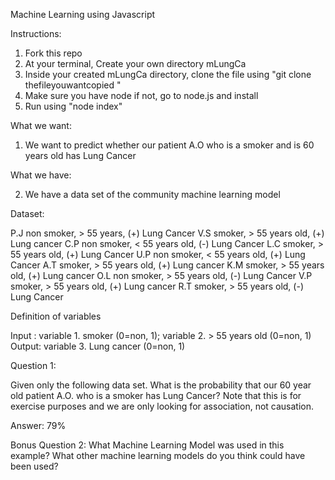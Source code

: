 Machine Learning using Javascript


Instructions:

1. Fork this repo
2. At your terminal, Create your own directory mLungCa
3. Inside your created mLungCa directory, clone the file using "git clone thefileyouwantcopied "
4. Make sure you have node if not, go to node.js and install
5. Run using "node index"

What we want:

1. We want to predict whether our patient A.O who is a smoker and is 60 years old has Lung Cancer 

What we have:

2. We have a data set of the community machine learning model 

Dataset:

P.J non smoker, > 55 years, (+) Lung Cancer
V.S smoker, > 55 years old, (+) Lung cancer
C.P non smoker, < 55 years old, (-) Lung Cancer
L.C smoker, > 55 years old, (+) Lung Cancer 
U.P non smoker, < 55 years old, (+) Lung Cancer
A.T smoker, > 55 years old, (+) Lung cancer
K.M smoker, > 55 years old, (+) Lung cancer
O.L non smoker, > 55 years old, (-) Lung Cancer
V.P smoker, > 55 years old, (+) Lung cancer
R.T smoker, > 55 years old, (-) Lung Cancer

 
Definition of variables

Input : variable 1. smoker (0=non, 1); variable 2. > 55 years old (0=non, 1)
Output: variable 3. Lung cancer (0=non, 1)

Question 1: 

Given only the following data set. What is the probability that our 60 year old patient A.O. who is a smoker has Lung Cancer? 
Note that this is for exercise purposes and we are only looking for association, not causation.

Answer: 79%

Bonus Question 2: 
What Machine Learning Model was used in this example? What other machine learning models do you think could have been used?
